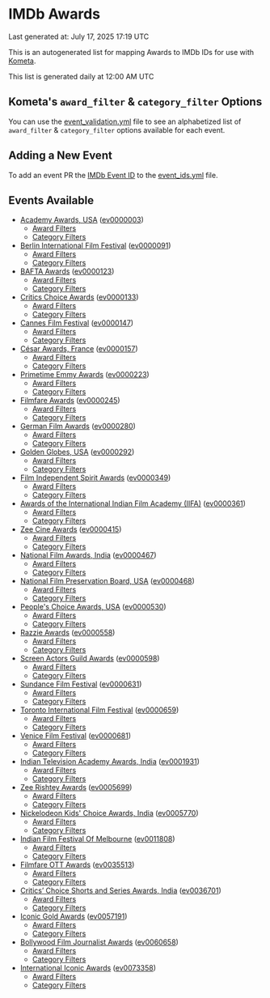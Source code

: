 # IMDb Awards

Last generated at: July 17, 2025 17:19 UTC

This is an autogenerated list for mapping Awards to IMDb IDs for use with [Kometa](https://github.com/Kometa-Team/Kometa).

This list is generated daily at 12:00 AM UTC 

## Kometa's `award_filter` & `category_filter` Options

You can use the [event_validation.yml](https://github.com/Kometa-Team/IMDb-Awards/blob/master/event_validation.yml) file to see an alphabetized list of `award_filter` & `category_filter` options available for each event.

## Adding a New Event

To add an event PR the [IMDb Event ID](https://www.imdb.com/event/all/) to the [event_ids.yml](https://github.com/Kometa-Team/IMDb-Awards/blob/master/event_ids.yml) file.

## Events Available

* [Academy Awards, USA](https://www.imdb.com/event/ev0000003) ([ev0000003](https://github.com/Kometa-Team/IMDb-Awards/blob/master/event_validation.yml#L1))
  * [Award Filters](https://github.com/Kometa-Team/IMDb-Awards/blob/master/event_validation.yml#L6)
  * [Category Filters](https://github.com/Kometa-Team/IMDb-Awards/blob/master/event_validation.yml#L14)
* [Berlin International Film Festival](https://www.imdb.com/event/ev0000091) ([ev0000091](https://github.com/Kometa-Team/IMDb-Awards/blob/master/event_validation.yml#L148))
  * [Award Filters](https://github.com/Kometa-Team/IMDb-Awards/blob/master/event_validation.yml#L153)
  * [Category Filters](https://github.com/Kometa-Team/IMDb-Awards/blob/master/event_validation.yml#L351)
* [BAFTA Awards](https://www.imdb.com/event/ev0000123) ([ev0000123](https://github.com/Kometa-Team/IMDb-Awards/blob/master/event_validation.yml#L636))
  * [Award Filters](https://github.com/Kometa-Team/IMDb-Awards/blob/master/event_validation.yml#L641)
  * [Category Filters](https://github.com/Kometa-Team/IMDb-Awards/blob/master/event_validation.yml#L674)
* [Critics Choice Awards](https://www.imdb.com/event/ev0000133) ([ev0000133](https://github.com/Kometa-Team/IMDb-Awards/blob/master/event_validation.yml#L1170))
  * [Award Filters](https://github.com/Kometa-Team/IMDb-Awards/blob/master/event_validation.yml#L1173)
  * [Category Filters](https://github.com/Kometa-Team/IMDb-Awards/blob/master/event_validation.yml#L1178)
* [Cannes Film Festival](https://www.imdb.com/event/ev0000147) ([ev0000147](https://github.com/Kometa-Team/IMDb-Awards/blob/master/event_validation.yml#L1279))
  * [Award Filters](https://github.com/Kometa-Team/IMDb-Awards/blob/master/event_validation.yml#L1284)
  * [Category Filters](https://github.com/Kometa-Team/IMDb-Awards/blob/master/event_validation.yml#L1453)
* [César Awards, France](https://www.imdb.com/event/ev0000157) ([ev0000157](https://github.com/Kometa-Team/IMDb-Awards/blob/master/event_validation.yml#L1687))
  * [Award Filters](https://github.com/Kometa-Team/IMDb-Awards/blob/master/event_validation.yml#L1691)
  * [Category Filters](https://github.com/Kometa-Team/IMDb-Awards/blob/master/event_validation.yml#L1696)
* [Primetime Emmy Awards](https://www.imdb.com/event/ev0000223) ([ev0000223](https://github.com/Kometa-Team/IMDb-Awards/blob/master/event_validation.yml#L1756))
  * [Award Filters](https://github.com/Kometa-Team/IMDb-Awards/blob/master/event_validation.yml#L1761)
  * [Category Filters](https://github.com/Kometa-Team/IMDb-Awards/blob/master/event_validation.yml#L1768)
* [Filmfare Awards](https://www.imdb.com/event/ev0000245) ([ev0000245](https://github.com/Kometa-Team/IMDb-Awards/blob/master/event_validation.yml#L2985))
  * [Award Filters](https://github.com/Kometa-Team/IMDb-Awards/blob/master/event_validation.yml#L2989)
  * [Category Filters](https://github.com/Kometa-Team/IMDb-Awards/blob/master/event_validation.yml#L2998)
* [German Film Awards](https://www.imdb.com/event/ev0000280) ([ev0000280](https://github.com/Kometa-Team/IMDb-Awards/blob/master/event_validation.yml#L3089))
  * [Award Filters](https://github.com/Kometa-Team/IMDb-Awards/blob/master/event_validation.yml#L3094)
  * [Category Filters](https://github.com/Kometa-Team/IMDb-Awards/blob/master/event_validation.yml#L3117)
* [Golden Globes, USA](https://www.imdb.com/event/ev0000292) ([ev0000292](https://github.com/Kometa-Team/IMDb-Awards/blob/master/event_validation.yml#L3190))
  * [Award Filters](https://github.com/Kometa-Team/IMDb-Awards/blob/master/event_validation.yml#L3195)
  * [Category Filters](https://github.com/Kometa-Team/IMDb-Awards/blob/master/event_validation.yml#L3203)
* [Film Independent Spirit Awards](https://www.imdb.com/event/ev0000349) ([ev0000349](https://github.com/Kometa-Team/IMDb-Awards/blob/master/event_validation.yml#L3377))
  * [Award Filters](https://github.com/Kometa-Team/IMDb-Awards/blob/master/event_validation.yml#L3380)
  * [Category Filters](https://github.com/Kometa-Team/IMDb-Awards/blob/master/event_validation.yml#L3389)
* [Awards of the International Indian Film Academy (IIFA)](https://www.imdb.com/event/ev0000361) ([ev0000361](https://github.com/Kometa-Team/IMDb-Awards/blob/master/event_validation.yml#L3429))
  * [Award Filters](https://github.com/Kometa-Team/IMDb-Awards/blob/master/event_validation.yml#L3432)
  * [Category Filters](https://github.com/Kometa-Team/IMDb-Awards/blob/master/event_validation.yml#L3442)
* [Zee Cine Awards](https://www.imdb.com/event/ev0000415) ([ev0000415](https://github.com/Kometa-Team/IMDb-Awards/blob/master/event_validation.yml#L3537))
  * [Award Filters](https://github.com/Kometa-Team/IMDb-Awards/blob/master/event_validation.yml#L3539)
  * [Category Filters](https://github.com/Kometa-Team/IMDb-Awards/blob/master/event_validation.yml#L3549)
* [National Film Awards, India](https://www.imdb.com/event/ev0000467) ([ev0000467](https://github.com/Kometa-Team/IMDb-Awards/blob/master/event_validation.yml#L3656))
  * [Award Filters](https://github.com/Kometa-Team/IMDb-Awards/blob/master/event_validation.yml#L3660)
  * [Category Filters](https://github.com/Kometa-Team/IMDb-Awards/blob/master/event_validation.yml#L3674)
* [National Film Preservation Board, USA](https://www.imdb.com/event/ev0000468) ([ev0000468](https://github.com/Kometa-Team/IMDb-Awards/blob/master/event_validation.yml#L3869))
  * [Award Filters](https://github.com/Kometa-Team/IMDb-Awards/blob/master/event_validation.yml#L3872)
  * [Category Filters](https://github.com/Kometa-Team/IMDb-Awards/blob/master/event_validation.yml#L3874)
* [People's Choice Awards, USA](https://www.imdb.com/event/ev0000530) ([ev0000530](https://github.com/Kometa-Team/IMDb-Awards/blob/master/event_validation.yml#L3877))
  * [Award Filters](https://github.com/Kometa-Team/IMDb-Awards/blob/master/event_validation.yml#L3880)
  * [Category Filters](https://github.com/Kometa-Team/IMDb-Awards/blob/master/event_validation.yml#L3883)
* [Razzie Awards](https://www.imdb.com/event/ev0000558) ([ev0000558](https://github.com/Kometa-Team/IMDb-Awards/blob/master/event_validation.yml#L4126))
  * [Award Filters](https://github.com/Kometa-Team/IMDb-Awards/blob/master/event_validation.yml#L4129)
  * [Category Filters](https://github.com/Kometa-Team/IMDb-Awards/blob/master/event_validation.yml#L4134)
* [Screen Actors Guild Awards](https://www.imdb.com/event/ev0000598) ([ev0000598](https://github.com/Kometa-Team/IMDb-Awards/blob/master/event_validation.yml#L4174))
  * [Award Filters](https://github.com/Kometa-Team/IMDb-Awards/blob/master/event_validation.yml#L4177)
  * [Category Filters](https://github.com/Kometa-Team/IMDb-Awards/blob/master/event_validation.yml#L4179)
* [Sundance Film Festival](https://www.imdb.com/event/ev0000631) ([ev0000631](https://github.com/Kometa-Team/IMDb-Awards/blob/master/event_validation.yml#L4205))
  * [Award Filters](https://github.com/Kometa-Team/IMDb-Awards/blob/master/event_validation.yml#L4208)
  * [Category Filters](https://github.com/Kometa-Team/IMDb-Awards/blob/master/event_validation.yml#L4259)
* [Toronto International Film Festival](https://www.imdb.com/event/ev0000659) ([ev0000659](https://github.com/Kometa-Team/IMDb-Awards/blob/master/event_validation.yml#L4377))
  * [Award Filters](https://github.com/Kometa-Team/IMDb-Awards/blob/master/event_validation.yml#L4380)
  * [Category Filters](https://github.com/Kometa-Team/IMDb-Awards/blob/master/event_validation.yml#L4437)
* [Venice Film Festival](https://www.imdb.com/event/ev0000681) ([ev0000681](https://github.com/Kometa-Team/IMDb-Awards/blob/master/event_validation.yml#L4517))
  * [Award Filters](https://github.com/Kometa-Team/IMDb-Awards/blob/master/event_validation.yml#L4522)
  * [Category Filters](https://github.com/Kometa-Team/IMDb-Awards/blob/master/event_validation.yml#L4864)
* [Indian Television Academy Awards, India](https://www.imdb.com/event/ev0001931) ([ev0001931](https://github.com/Kometa-Team/IMDb-Awards/blob/master/event_validation.yml#L5321))
  * [Award Filters](https://github.com/Kometa-Team/IMDb-Awards/blob/master/event_validation.yml#L5324)
  * [Category Filters](https://github.com/Kometa-Team/IMDb-Awards/blob/master/event_validation.yml#L5333)
* [Zee Rishtey Awards](https://www.imdb.com/event/ev0005699) ([ev0005699](https://github.com/Kometa-Team/IMDb-Awards/blob/master/event_validation.yml#L5525))
  * [Award Filters](https://github.com/Kometa-Team/IMDb-Awards/blob/master/event_validation.yml#L5527)
  * [Category Filters](https://github.com/Kometa-Team/IMDb-Awards/blob/master/event_validation.yml#L5529)
* [Nickelodeon Kids' Choice Awards, India](https://www.imdb.com/event/ev0005770) ([ev0005770](https://github.com/Kometa-Team/IMDb-Awards/blob/master/event_validation.yml#L5608))
  * [Award Filters](https://github.com/Kometa-Team/IMDb-Awards/blob/master/event_validation.yml#L5610)
  * [Category Filters](https://github.com/Kometa-Team/IMDb-Awards/blob/master/event_validation.yml#L5613)
* [Indian Film Festival Of Melbourne](https://www.imdb.com/event/ev0011808) ([ev0011808](https://github.com/Kometa-Team/IMDb-Awards/blob/master/event_validation.yml#L5648))
  * [Award Filters](https://github.com/Kometa-Team/IMDb-Awards/blob/master/event_validation.yml#L5650)
  * [Category Filters](https://github.com/Kometa-Team/IMDb-Awards/blob/master/event_validation.yml#L5662)
* [Filmfare OTT Awards](https://www.imdb.com/event/ev0035513) ([ev0035513](https://github.com/Kometa-Team/IMDb-Awards/blob/master/event_validation.yml#L5685))
  * [Award Filters](https://github.com/Kometa-Team/IMDb-Awards/blob/master/event_validation.yml#L5687)
  * [Category Filters](https://github.com/Kometa-Team/IMDb-Awards/blob/master/event_validation.yml#L5693)
* [Critics’ Choice Shorts and Series Awards, India](https://www.imdb.com/event/ev0036701) ([ev0036701](https://github.com/Kometa-Team/IMDb-Awards/blob/master/event_validation.yml#L5776))
  * [Award Filters](https://github.com/Kometa-Team/IMDb-Awards/blob/master/event_validation.yml#L5778)
  * [Category Filters](https://github.com/Kometa-Team/IMDb-Awards/blob/master/event_validation.yml#L5781)
* [Iconic Gold Awards](https://www.imdb.com/event/ev0057191) ([ev0057191](https://github.com/Kometa-Team/IMDb-Awards/blob/master/event_validation.yml#L5799))
  * [Award Filters](https://github.com/Kometa-Team/IMDb-Awards/blob/master/event_validation.yml#L5801)
  * [Category Filters](https://github.com/Kometa-Team/IMDb-Awards/blob/master/event_validation.yml#L5803)
* [Bollywood Film Journalist Awards](https://www.imdb.com/event/ev0060658) ([ev0060658](https://github.com/Kometa-Team/IMDb-Awards/blob/master/event_validation.yml#L5910))
  * [Award Filters](https://github.com/Kometa-Team/IMDb-Awards/blob/master/event_validation.yml#L5912)
  * [Category Filters](https://github.com/Kometa-Team/IMDb-Awards/blob/master/event_validation.yml#L5917)
* [International Iconic Awards](https://www.imdb.com/event/ev0073358) ([ev0073358](https://github.com/Kometa-Team/IMDb-Awards/blob/master/event_validation.yml#L5929))
  * [Award Filters](https://github.com/Kometa-Team/IMDb-Awards/blob/master/event_validation.yml#L5931)
  * [Category Filters](https://github.com/Kometa-Team/IMDb-Awards/blob/master/event_validation.yml#L5935)
